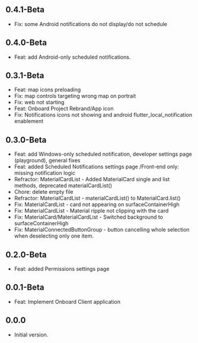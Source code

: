 ## 0.4.1-Beta
- Fix: some Android notifications do not display/do not schedule

## 0.4.0-Beta
- Feat: add Android-only scheduled notifications.

## 0.3.1-Beta

- Feat: map icons preloading
- Fix: map controls targeting wrong map on portrait
- Fix: web not starting
- Feat: Onboard Project Rebrand/App icon
- Fix: Notifications icons not showing and android flutter_local_notification enablement

## 0.3.0-Beta

- Feat: add Windows-only scheduled notification, developer settings page (playground), general fixes
- Feat: added Scheduled Notifications settings page /Front-end only: missing notification logic
- Refractor: MaterialCardList - Added MaterialCard single and list methods, deprecated materialCardList()
- Chore: delete empty file
- Refractor: MaterialCardList - materialCardList() to MaterialCard.list()
- Fix: MaterialCardList - card not appearing on surfaceContainerHigh
- Fix: MaterialCardList - Material ripple not clipping with the card
- Fix: MaterialCard/MaterialCardList - Switched background to surfaceContainerHigh
- Fix: MaterialConnectedButtonGroup - button cancelling whole selection when deselecting only one item.

## 0.2.0-Beta

- Feat: added Permissions settings page
## 0.0.1-Beta

- Feat: Implement Onboard Client application
## 0.0.0

- Initial version.